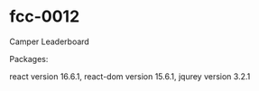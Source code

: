 # fcc-0012
Camper Leaderboard

Packages:

react version 16.6.1,
react-dom version 15.6.1,
jqurey version 3.2.1
